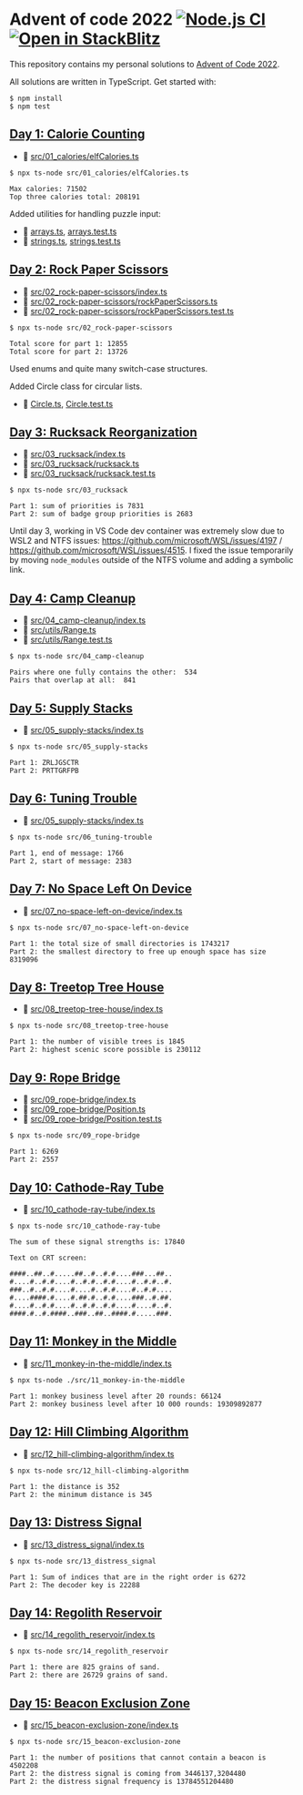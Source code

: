 # Advent of code 2022 [![Node.js CI](https://github.com/swd1tn002/advent-of-code-2022/actions/workflows/node.js.yml/badge.svg)](https://github.com/swd1tn002/advent-of-code-2022/actions/workflows/node.js.yml) [![Open in StackBlitz](https://developer.stackblitz.com/img/open_in_stackblitz_small.svg)](https://stackblitz.com/github/swd1tn002/advent-of-code-2022)

This repository contains my personal solutions to [Advent of Code 2022](https://adventofcode.com/2022).

All solutions are written in TypeScript. Get started with:

```
$ npm install
$ npm test
```

## [Day 1: Calorie Counting](https://adventofcode.com/2022/day/1)

* 📄 [src/01_calories/elfCalories.ts](src/01_calories/elfCalories.ts)

```
$ npx ts-node src/01_calories/elfCalories.ts

Max calories: 71502
Top three calories total: 208191
```

Added utilities for handling puzzle input:

* 📄 [arrays.ts](./src/utils/arrays.ts), [arrays.test.ts](./src/utils/arrays.test.ts)
* 📄 [strings.ts](./src/utils/strings.ts), [strings.test.ts](./src/utils/strings.test.ts)


## [Day 2: Rock Paper Scissors](https://adventofcode.com/2022/day/2)

* 📄 [src/02_rock-paper-scissors/index.ts](src/02_rock-paper-scissors/index.ts)
* 📄 [src/02_rock-paper-scissors/rockPaperScissors.ts](src/02_rock-paper-scissors/rockPaperScissors.ts)
* 📄 [src/02_rock-paper-scissors/rockPaperScissors.test.ts](src/02_rock-paper-scissors/rockPaperScissors.test.ts)

```
$ npx ts-node src/02_rock-paper-scissors

Total score for part 1: 12855
Total score for part 2: 13726
```

Used enums and quite many switch-case structures.

Added Circle class for circular lists.

* 📄 [Circle.ts](./src/utils/Circle.ts), [Circle.test.ts](./src/utils/Circle.test.ts)

## [Day 3: Rucksack Reorganization](https://adventofcode.com/2022/day/3)

* 📄 [src/03_rucksack/index.ts](./src/03_rucksack/index.ts)
* 📄 [src/03_rucksack/rucksack.ts](./src/03_rucksack/rucksack.ts)
* 📄 [src/03_rucksack/rucksack.test.ts](./src/03_rucksack/rucksack.test.ts)

```
$ npx ts-node src/03_rucksack

Part 1: sum of priorities is 7831
Part 2: sum of badge group priorities is 2683
```

Until day 3, working in VS Code dev container was extremely slow due to WSL2 and NTFS issues: https://github.com/microsoft/WSL/issues/4197 / https://github.com/microsoft/WSL/issues/4515. I fixed the issue temporarily by moving `node_modules` outside of the NTFS volume and adding a symbolic link.


## [Day 4: Camp Cleanup](https://adventofcode.com/2022/day/4)

* 📄 [src/04_camp-cleanup/index.ts](./src/04_camp-cleanup/index.ts)
* 📄 [src/utils/Range.ts](./src/utils/Range.ts)
* 📄 [src/utils/Range.test.ts](./src/utils/Range.test.ts)

```
$ npx ts-node src/04_camp-cleanup

Pairs where one fully contains the other:  534
Pairs that overlap at all:  841
```

## [Day 5: Supply Stacks](https://adventofcode.com/2022/day/5)

* 📄 [src/05_supply-stacks/index.ts](./src/05_supply-stacks/index.ts)

```
$ npx ts-node src/05_supply-stacks

Part 1: ZRLJGSCTR
Part 2: PRTTGRFPB
```

## [Day 6: Tuning Trouble](https://adventofcode.com/2022/day/6)

* 📄 [src/05_supply-stacks/index.ts](./src/05_supply-stacks/index.ts)

```
$ npx ts-node src/06_tuning-trouble

Part 1, end of message: 1766
Part 2, start of message: 2383
```


## [Day 7: No Space Left On Device](https://adventofcode.com/2022/day/7)

* 📄 [src/07_no-space-left-on-device/index.ts](./src/07_no-space-left-on-device/index.ts)

```
$ npx ts-node src/07_no-space-left-on-device

Part 1: the total size of small directories is 1743217
Part 2: the smallest directory to free up enough space has size 8319096
```


## [Day 8: Treetop Tree House](https://adventofcode.com/2022/day/8)

* 📄 [src/08_treetop-tree-house/index.ts](./src/08_treetop-tree-house/index.ts)

```
$ npx ts-node src/08_treetop-tree-house

Part 1: the number of visible trees is 1845
Part 2: highest scenic score possible is 230112
```


## [Day 9: Rope Bridge](https://adventofcode.com/2022/day/9)

* 📄 [src/09_rope-bridge/index.ts](./src/09_rope-bridge/index.ts)
* 📄 [src/09_rope-bridge/Position.ts](./src/09_rope-bridge/Position.ts)
* 📄 [src/09_rope-bridge/Position.test.ts](./src/09_rope-bridge/Position.test.ts)

```
$ npx ts-node src/09_rope-bridge

Part 1: 6269
Part 2: 2557
```


## [Day 10: Cathode-Ray Tube](https://adventofcode.com/2022/day/10)

* 📄 [src/10_cathode-ray-tube/index.ts](./src/10_cathode-ray-tube/index.ts)


```
$ npx ts-node src/10_cathode-ray-tube

The sum of these signal strengths is: 17840

Text on CRT screen:

####..##..#.....##..#..#.#....###...##..
#....#..#.#....#..#.#..#.#....#..#.#..#.
###..#..#.#....#....#..#.#....#..#.#....
#....####.#....#.##.#..#.#....###..#.##.
#....#..#.#....#..#.#..#.#....#....#..#.
####.#..#.####..###..##..####.#.....###.
```


## [Day 11: Monkey in the Middle](https://adventofcode.com/2022/day/11)

* 📄 [src/11_monkey-in-the-middle/index.ts](./src/11_monkey-in-the-middle/index.ts)


```
$ npx ts-node ./src/11_monkey-in-the-middle

Part 1: monkey business level after 20 rounds: 66124
Part 2: monkey business level after 10 000 rounds: 19309892877
```


## [Day 12: Hill Climbing Algorithm](https://adventofcode.com/2022/day/12)

* 📄 [src/12_hill-climbing-algorithm/index.ts](./src/12_hill-climbing-algorithm/index.ts)

```
$ npx ts-node src/12_hill-climbing-algorithm

Part 1: the distance is 352
Part 2: the minimum distance is 345
```


## [Day 13: Distress Signal](https://adventofcode.com/2022/day/13)

* 📄 [src/13_distress_signal/index.ts](./src/13_distress_signal/index.ts)

```
$ npx ts-node src/13_distress_signal

Part 1: Sum of indices that are in the right order is 6272
Part 2: The decoder key is 22288
```


## [Day 14: Regolith Reservoir](https://adventofcode.com/2022/day/14)

* 📄 [src/14_regolith_reservoir/index.ts](./src/14_regolith_reservoir/index.ts)

```
$ npx ts-node src/14_regolith_reservoir

Part 1: there are 825 grains of sand.
Part 2: there are 26729 grains of sand.
```


## [Day 15: Beacon Exclusion Zone](https://adventofcode.com/2022/day/15)

* 📄 [src/15_beacon-exclusion-zone/index.ts](./src/15_beacon-exclusion-zone/index.ts)


```
$ npx ts-node src/15_beacon-exclusion-zone

Part 1: the number of positions that cannot contain a beacon is 4502208
Part 2: the distress signal is coming from 3446137,3204480
Part 2: the distress signal frequency is 13784551204480
```
